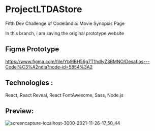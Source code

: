 # ProjectLTDAStore

Fifth Dev Challenge of Codelândia: Movie Synopsis Page

In this branch, i am saving the original prototype website

## Figma Prototype

https://www.figma.com/file/Yb9IBH56g7T1hdIyZ3BMNO/Desafios---Codel%C3%A2ndia?node-id=5854%3A2

## Technologies :
React, React Reveal, React FontAwesome, Sass, Node.js

## Preview:

![screencapture-localhost-3000-2021-11-26-17_50_44](https://user-images.githubusercontent.com/18336972/143638355-82a2ce8c-5cce-4404-9487-bbe470e9eeff.png)
